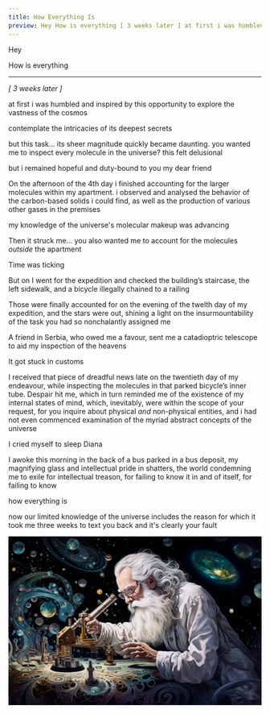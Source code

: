 ```yaml
---
title: How Everything Is
preview: Hey How is everything [ 3 weeks later ] at first i was humbled and inspired by this opportunity to explore the vastness of the cosmos...
---
```

Hey

How is everything

***

*[ 3 weeks later ]*

at first i was humbled and inspired by this opportunity to explore the vastness of the cosmos

contemplate the intricacies of its deepest secrets

but this task... its sheer magnitude quickly became daunting. you wanted me to inspect every molecule in the universe? this felt delusional 

but i remained hopeful and duty-bound to you my dear friend

On the afternoon of the 4th day i finished accounting for the larger molecules within my apartment. i observed and analysed the behavior of the carbon-based solids i could find, as well as the production of various other gases in the premises

my knowledge of the universe's molecular makeup was advancing

Then it struck me… you also wanted me to account for the molecules _outside_ the apartment

Time was ticking

But on I went for the expedition and checked the building’s staircase, the left sidewalk, and a bicycle illegally chained to a railing

Those were finally accounted for on the evening of the twelth day of my expedition, and the stars were out, shining a light on the insurmountability of the task you had so nonchalantly assigned me

A friend in Serbia, who owed me a favour, sent me a catadioptric telescope to aid my inspection of the heavens

It got stuck in customs

I received that piece of dreadful news late on the twentieth day of my endeavour, while inspecting the molecules in that parked bicycle’s inner tube. Despair hit me, which in turn reminded me of the existence of my internal states of mind, which, inevitably, were within the scope of your request, for you inquire about physical _and_ non-physical entities, and i had not even commenced examination of the myriad abstract concepts of the universe

I cried myself to sleep Diana

I awoke this morning in the back of a bus parked in a bus deposit, my magnifying glass and intellectual pride in shatters, the world condemning me to exile for intellectual treason, for failing to know it in and of itself, for failing to know 

how everything is

now our limited knowledge of the universe includes the reason for which it took me three weeks to text you back and it's clearly your fault

![](/assets/images/stories/how_everything_is_1.png)